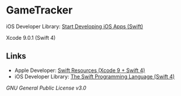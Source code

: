 # GameTracker

iOS Developer Library: [Start Developing iOS Apps (Swift)](https://developer.apple.com/library/ios/referencelibrary/GettingStarted/DevelopiOSAppsSwift/)

Xcode 9.0.1 (Swift 4)

## Links
 - Apple Developer: [Swift Resources (Xcode 9 + Swift 4)](https://developer.apple.com/swift/resources/)
 - iOS Developer Library: [The Swift Programming Language (Swift 4)](https://developer.apple.com/library/ios/documentation/Swift/Conceptual/Swift_Programming_Language/)

*GNU General Public License v3.0*
